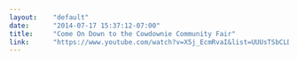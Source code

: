 ```yaml
---
layout:    "default"
date:      "2014-07-17 15:37:12-07:00"
title:     "Come On Down to the Cowdownie Community Fair"
link:      "https://www.youtube.com/watch?v=X5j_EcmRvaI&list=UUUsTSbCLD96-pcWi2Kqaitg"
---
```

